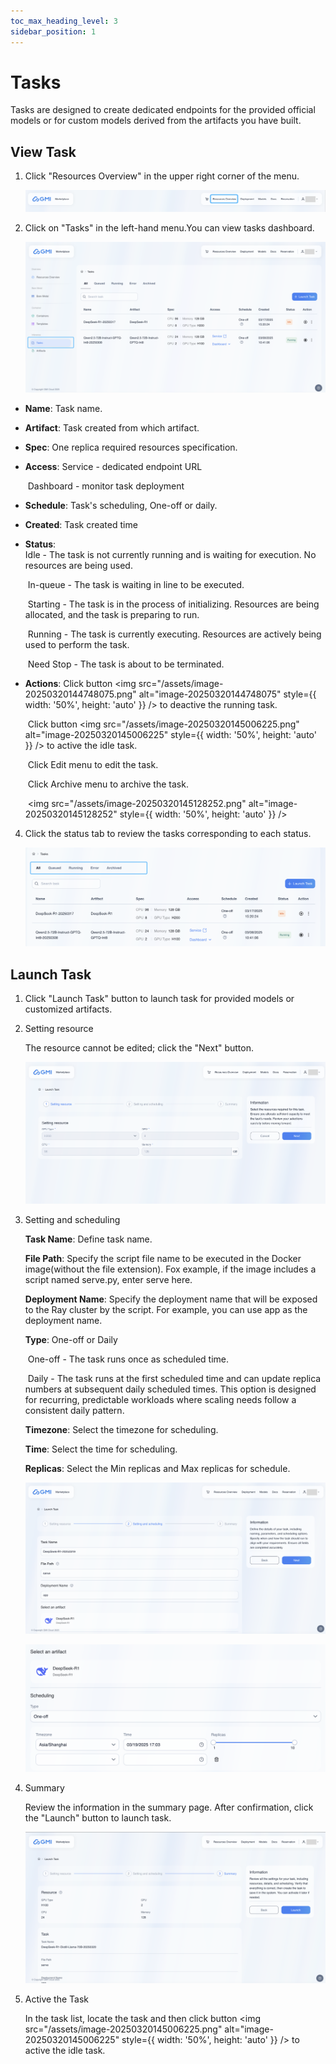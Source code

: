 ```yaml
---
toc_max_heading_level: 3
sidebar_position: 1
---
```


# Tasks
Tasks are designed to create dedicated endpoints for the provided official models or for custom models derived from the artifacts you have built.

## View Task
1. Click "Resources Overview" in the upper right corner of the menu.

   ![image-20250320142338452](/assets/image-20250320142338452.png)

2. Click on "Tasks" in the left-hand menu.You can view tasks dashboard.

   ![image-20250320142756262](/assets/image-20250320142756262.png)

- **Name**: Task name.

- **Artifact**: Task created from which artifact.

- **Spec**: One replica required resources specification. 

- **Access**: Service - dedicated endpoint URL

  ​        Dashboard - monitor task deployment

- **Schedule**: Task's scheduling, One-off or daily.

- **Created**: Task created time

- **Status**:  
  ​           Idle -  The task is not currently running and is waiting for execution. No resources are being used.

  ​           In-queue - The task is waiting in line to be executed. 

  ​           Starting - The task is in the process of initializing. Resources are being allocated, and the task is preparing to run.               

  ​           Running -  The task is currently executing. Resources are actively being used to perform the task.

  ​           Need Stop - The task is about to be terminated.

- **Actions**:  Click button <img src="/assets/image-20250320144748075.png" alt="image-20250320144748075" style={{ width: '50%', height: 'auto' }} /> to deactive the running task.

  ​                 Click button <img src="/assets/image-20250320145006225.png" alt="image-20250320145006225" style={{ width: '50%', height: 'auto' }} />  to active the idle task.

  ​                 Click Edit menu to edit the task.

  ​                 Click Archive menu to archive the task.

  ​                 <img src="/assets/image-20250320145128252.png" alt="image-20250320145128252" style={{ width: '50%', height: 'auto' }} />

4. Click the status tab to review the tasks corresponding to each status.

   ![image-20250320145346198](/assets/image-20250320145346198.png)



## Launch Task

1. Click "Launch Task" button to launch task for provided models or customized artifacts.

2. Setting resource

   The resource cannot be edited; click the "Next" button.

   ![image-20250319164015889](/assets/image-20250319164015889.png)

3. Setting and scheduling

   **Task Name**: Define task name.

   **File Path**: Specify the script file name to be executed in the Docker image(without the file extension). Fox example, if the image includes a script named serve.py, enter serve here.

   **Deployment Name**: Specify the deployment name that will be exposed to the Ray cluster by the script. For example, you can use app as the deployment name.

   **Type**: One-off or Daily

   ​          One-off - The task runs once as scheduled time.

   ​          Daily - The task runs at the first scheduled time and can update replica numbers at subsequent daily scheduled times.           This option is designed for recurring, predictable workloads where scaling needs follow a consistent daily pattern.

   **Timezone**: Select the timezone for scheduling.

   **Time**: Select the time for scheduling.

   **Replicas**: Select the Min replicas and Max replicas for schedule.

   ![image-20250319164338359](/assets/image-20250319164338359.png)

   ![image-20250319165448700](/assets/image-20250319165448700.png)

4. Summary

   Review the information in the summary page.  After confirmation, click the "Launch" button to launch task. 

   ![image-20250320145850395](/assets/image-20250320145850395.png)

5. Active the Task

   In the task list, locate the task and then click button <img src="/assets/image-20250320145006225.png" alt="image-20250320145006225" style={{ width: '50%', height: 'auto' }} />  to active the idle task.

   

   





 

 



